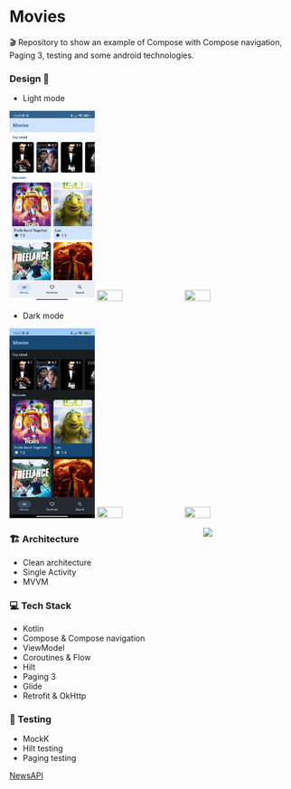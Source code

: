 # Movies

🎬 Repository to show an example of Compose with Compose navigation, Paging 3, testing and some android technologies.

### Design 🎨
- Light mode
<p align="left">
 <img src="static/list.png" width=30% height=30%>
 <img src="static/detail.png" width=30% height=30%>
 <img src="static/webview.png" width=30% height=30%>
</p>

- Dark mode
<p align="left">
 <img src="static/dark_list.png" width=30% height=30%>
 <img src="static/dark_detail.png" width=30% height=30%>
 <img src="static/dark_webview.png" width=30% height=30%>
</p>

<img src="static/preview.mp4" align="right" width="32%"/>

### 🏗️ Architecture 
- Clean architecture
- Single Activity
- MVVM

### 💻 Tech Stack
- Kotlin
- Compose & Compose navigation
- ViewModel
- Coroutines & Flow
- Hilt
- Paging 3
- Glide
- Retrofit & OkHttp

### 🐛 Testing
- MockK
- Hilt testing
- Paging testing

[NewsAPI](https://www.themoviedb.org/)

